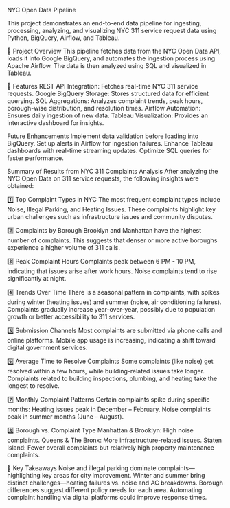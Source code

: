 NYC Open Data Pipeline


This project demonstrates an end-to-end data pipeline for ingesting, processing, analyzing, and visualizing NYC 311 service request data using Python, BigQuery, Airflow, and Tableau.

🚀 Project Overview
This pipeline fetches data from the NYC Open Data API, loads it into Google BigQuery, and automates the ingestion process using Apache Airflow. The data is then analyzed using SQL and visualized in Tableau.

📌 Features
REST API Integration: Fetches real-time NYC 311 service requests.
Google BigQuery Storage: Stores structured data for efficient querying.
SQL Aggregations: Analyzes complaint trends, peak hours, borough-wise distribution, and resolution times.
Airflow Automation: Ensures daily ingestion of new data.
Tableau Visualization: Provides an interactive dashboard for insights.
 
Future Enhancements
Implement data validation before loading into BigQuery.
Set up alerts in Airflow for ingestion failures.
Enhance Tableau dashboards with real-time streaming updates.
Optimize SQL queries for faster performance.

Summary of Results from NYC 311 Complaints Analysis
After analyzing the NYC Open Data on 311 service requests, the following insights were obtained:

1️⃣ Top Complaint Types in NYC
The most frequent complaint types include Noise, Illegal Parking, and Heating Issues.
These complaints highlight key urban challenges such as infrastructure issues and community disputes.

2️⃣ Complaints by Borough
Brooklyn and Manhattan have the highest number of complaints.
This suggests that denser or more active boroughs experience a higher volume of 311 calls.

3️⃣ Peak Complaint Hours
Complaints peak between 6 PM - 10 PM, indicating that issues arise after work hours.
Noise complaints tend to rise significantly at night.

4️⃣ Trends Over Time
There is a seasonal pattern in complaints, with spikes during winter (heating issues) and summer (noise, air conditioning failures).
Complaints gradually increase year-over-year, possibly due to population growth or better accessibility to 311 services.

5️⃣ Submission Channels
Most complaints are submitted via phone calls and online platforms.
Mobile app usage is increasing, indicating a shift toward digital government services.

6️⃣ Average Time to Resolve Complaints
Some complaints (like noise) get resolved within a few hours, while building-related issues take longer.
Complaints related to building inspections, plumbing, and heating take the longest to resolve.

7️⃣ Monthly Complaint Patterns
Certain complaints spike during specific months:
Heating issues peak in December – February.
Noise complaints peak in summer months (June – August).

8️⃣ Borough vs. Complaint Type
Manhattan & Brooklyn: High noise complaints.
Queens & The Bronx: More infrastructure-related issues.
Staten Island: Fewer overall complaints but relatively high property maintenance complaints.

📌 Key Takeaways
Noise and illegal parking dominate complaints—highlighting key areas for city improvement.
Winter and summer bring distinct challenges—heating failures vs. noise and AC breakdowns.
Borough differences suggest different policy needs for each area.
Automating complaint handling via digital platforms could improve response times.

